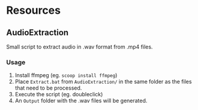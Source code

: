 # Resources

## AudioExtraction
Small script to extract audio in .wav format from .mp4 files.
### Usage
1. Install ffmpeg (eg. `scoop install ffmpeg`)
2. Place `Extract.bat` from `AudioExtraction/` in the same folder as the files that need to be processed.
3. Execute the script (eg. doubleclick)
4. An `Output` folder with the .wav files will be generated.

